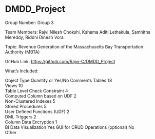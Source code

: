 # DMDD_Project


Group Number:  Group 3

Team Members: Rajvi Nilesh Chokshi, Kshama Aditi Lethakula, Samhitha Mereddy, Riddhi Dinesh Vora

Topic: Revenue Generation of the Massachusetts Bay Transportation Authority (MBTA)

GitHub Link:   https://github.com/Rajvi-C/DMDD_Project

What’s Included:

Object Type 	Quantity or Yes/No	Comments
Tables	18	
Views	10	
Table Level Check Constraint	4	
Computed Column based on UDF	2	
Non-Clustered Indexes	5	
Stored Procedures	5	
User Defined Functions (UDF)	2	
DML Triggers	2	
Column Data Encryption	1	
BI Data Visualization 	Yes	
GUI for CRUD Operations (optional)	No	
Other		

